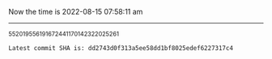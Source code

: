 Now the time is 2022-08-15 07:58:11 am

---

<small>552019556191672441170142322025261</small>

```txt
Latest commit SHA is: dd2743d0f313a5ee58dd1bf8025edef6227317c4
```
